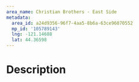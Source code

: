 ```yaml
---
area_name: Christian Brothers - East Side
metadata:
  area_id: a24d9356-96f7-4aa5-8b6a-63ce96070552
  mp_id: '105789143'
  lng: -121.14688
  lat: 44.36598
---
```

# Description

